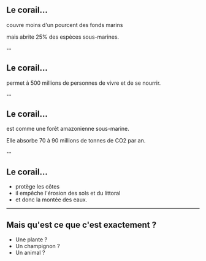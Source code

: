 
## Le corail...

couvre moins d'un pourcent des fonds marins

mais abrite 25% des espèces sous-marines.


--

## Le corail...

permet à 500 millions de personnes de vivre et de se nourrir.


--

## Le corail...

est comme une forêt amazonienne sous-marine.

Elle absorbe 70 à 90 millions de tonnes de CO2 par an.

--

## Le corail...

* protège les côtes 
* il empêche l'érosion des sols et du littoral
* et donc la montée des eaux.

---

 ## Mais qu'est ce que c'est exactement ?

 * Une plante ?
 * Un champignon ?
 * Un animal ?